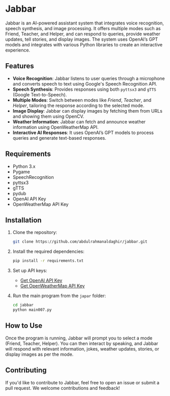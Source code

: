 # Jabbar

Jabbar is an AI-powered assistant system that integrates voice recognition, speech synthesis, and image processing. It offers multiple modes such as Friend, Teacher, and Helper, and can respond to queries, provide weather updates, tell stories, and display images. The system uses OpenAI’s GPT models and integrates with various Python libraries to create an interactive experience.

## Features

- **Voice Recognition**: Jabbar listens to user queries through a microphone and converts speech to text using Google's Speech Recognition API.
- **Speech Synthesis**: Provides responses using both `pyttsx3` and `gTTS` (Google Text-to-Speech).
- **Multiple Modes**: Switch between modes like *Friend*, *Teacher*, and *Helper*, tailoring the response according to the selected mode.
- **Image Display**: Jabbar can display images by fetching them from URLs and showing them using OpenCV.
- **Weather Information**: Jabbar can fetch and announce weather information using OpenWeatherMap API.
- **Interactive AI Responses**: It uses OpenAI’s GPT models to process queries and generate text-based responses.

## Requirements

- Python 3.x
- Pygame
- SpeechRecognition
- pyttsx3
- gTTS
- pydub
- OpenAI API Key
- OpenWeatherMap API Key

## Installation

1. Clone the repository:
    ```bash
    git clone https://github.com/abdulrahmanaldaghir/jabbar.git
    ```

2. Install the required dependencies:
    ```bash
    pip install -r requirements.txt
    ```

3. Set up API keys:
    - [Get OpenAI API Key](https://platform.openai.com/signup)
    - [Get OpenWeatherMap API Key](https://openweathermap.org/appid)

4. Run the main program from the `japar` folder:
    ```bash
    cd jabbar
    python main007.py
    ```
## How to Use

Once the program is running, Jabbar will prompt you to select a mode (Friend, Teacher, Helper). You can then interact by speaking, and Jabbar will respond with relevant information, jokes, weather updates, stories, or display images as per the mode.

## Contributing

If you'd like to contribute to Jabbar, feel free to open an issue or submit a pull request. We welcome contributions and feedback!

